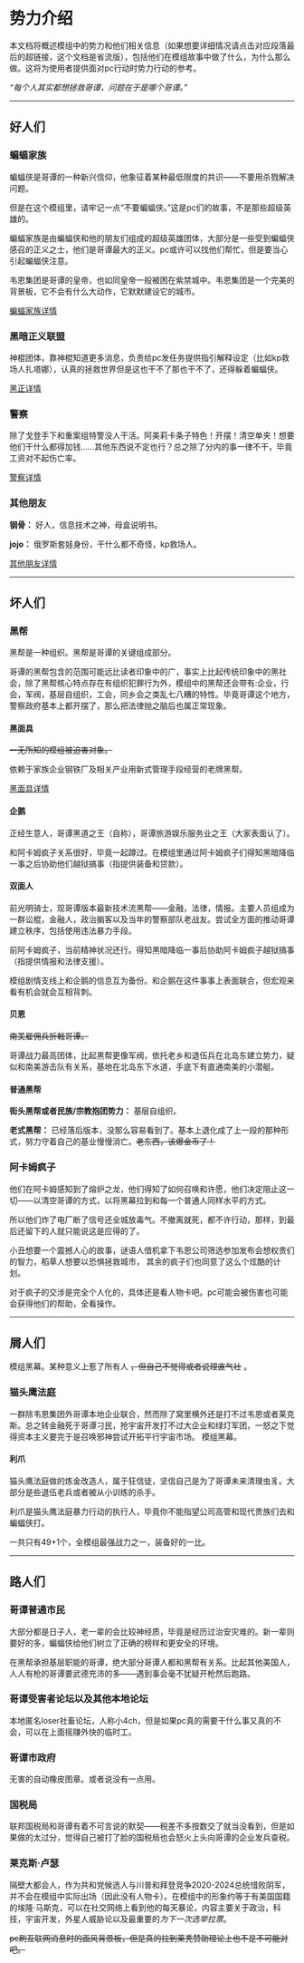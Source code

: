 # 势力介绍

本文档将概述模组中的势力和他们相关信息（如果想要详细情况请点击对应段落最后的超链接，这个文档是省流版），包括他们在模组故事中做了什么，为什么那么做。这将为使用者提供面对pc行动时势力行动的参考。

*“每个人其实都想拯救哥谭，问题在于是哪个哥谭。”*

----

## 好人们
### 蝙蝠家族
蝙蝠侠是哥谭的一种新兴信仰，他象征着某种最低限度的共识——不要用杀戮解决问题。

但是在这个模组里，请牢记一点“不要蝙蝠侠。”这是pc们的故事，不是那些超级英雄的。

蝙蝠家族是由蝙蝠侠和他的朋友们组成的超级英雄团体，大部分是一些受到蝙蝠侠感召的正义之士，他们是哥谭最大的正义。pc或许可以找他们帮忙，但是要当心引起蝙蝠侠注意。

韦恩集团是哥谭的皇帝，也如同皇帝一般被困在紫禁城中。韦恩集团是一个完美的背景板，它不会有什么大动作，它默默建设它的城市。

[蝙蝠家族详情](./势力/蝙蝠家族.md)

### 黑暗正义联盟

神棍团体，靠神棍知道更多消息，负责给pc发任务提供指引解释设定（比如kp救场人扎塔娜），认真的拯救世界但是这也干不了那也干不了，还得躲着蝙蝠侠。

[黑正详情](./势力/黑正.md)

### 警察

除了戈登手下和重案组特警没人干活。阿美莉卡条子特色！开摆！清空单夹！想要他们干什么都得加钱……其他东西说不定也行？总之除了分内的事一律不干，毕竟工资对不起伤亡率。

[警察详情](./势力/条子.md)

### 其他朋友

**钢骨：** 好人，信息技术之神，母盒说明书。

**jojo：** 俄罗斯套娃身份，干什么都不奇怪，kp救场人。

[其他朋友详情](./势力/其他朋友.md)

-----
## 坏人们
### 黑帮
黑帮是一种组织。黑帮是哥谭的关键组成部分。

哥谭的黑帮包含的范围可能远比读者印象中的广，事实上比起传统印象中的黑社会，除了黑帮核心特点存在有组织犯罪行为外，模组中的黑帮还会带有:企业，行会，军阀，基层自组织，工会，同乡会之类乱七八糟的特性。毕竟哥谭这个地方，警察政府基本上都开摆了，那么把法律抛之脑后也属正常现象。

#### 黑面具
~~一无所知的模组被迫害对象。~~

依赖于家族企业钢铁厂及相关产业用新式管理手段经营的老牌黑帮。

[黑面具详情](./势力/黑面具帮.md)

#### 企鹅
正经生意人，哥谭黑道之王（自称），哥谭旅游娱乐服务业之王（大家表面认了）。

和阿卡姆疯子关系很好，毕竟一起蹲过。在模组里通过阿卡姆疯子们得知黑暗降临一事之后协助他们越狱搞事（指提供装备和贷款）。

#### 双面人
前光明骑士，现哥谭版本最新技术流黑帮——金融，法律，情报。主要人员组成为一群讼棍，金融人，政治掮客以及当年的警察部队老战友。尝试全方面的推动哥谭建立秩序，包括使用违法暴力手段。

前阿卡姆疯子，当前精神状况还行。得知黑暗降临一事后协助阿卡姆疯子越狱搞事（指提供情报和法律支援）。

模组剧情支线上和企鹅的信息互为备份。和企鹅在这件事事上表面联合，但宏观来看有机会就会互相背刺。

#### 贝恩

~~南美雇佣兵折戟哥谭。~~

哥谭战力最高团体，比起黑帮更像军阀，依托老乡和退伍兵在北岛东建立势力，疑似和南美游击队有关系，基地在北岛东下水道，手底下有直通南美的小潜艇。

#### 普通黑帮

**街头黑帮或者民族/宗教抱团势力：** 基层自组织。

**老式黑帮：** 已经落后版本，没那么容易看到了。基本上退化成了上一段的那种形式，努力守着自己的基业慢慢消亡。~~老东西，该爆金币了！~~

### 阿卡姆疯子

他们在阿卡姆感知到了熔炉之龙，他们得知了如何召唤和许愿，他们决定阻止这一切——以清空哥谭的方式，以将黑幕拉到和每一个普通人同样水平的方式。

所以他们炸了电厂断了信号还全城放毒气。不撤离就死，都不许行动，那样，到最后还留下的人就只能说这是应得的了。

小丑想要一个震撼人心的故事，谜语人借机拿下韦恩公司筛选参加发布会想权贵们的智力，稻草人想要以恐惧拯救城市， 其余的疯子们也同意了这么个炫酷的计划。

对于疯子的交涉是完全个人化的，具体还是看人物卡吧。pc可能会被伤害也可能会获得他们的帮助，全看操作。

----

## 屑人们

模组黑幕。某种意义上惹了所有人 ~~，但自己不觉得或者说理直气壮~~ 。

### 猫头鹰法庭

一群除韦恩集团外哥谭本地企业联合，然而除了窝里横外还是打不过韦恩或者莱克斯。总之转金融死于哥谭刁民，抢宇宙开发打不过大企业和绿灯军团，一怒之下觉得资本主义要完于是召唤邪神尝试开拓平行宇宙市场。
模组黑幕。

#### 利爪

猫头鹰法庭做的炼金改造人，属于狂信徒，坚信自己是为了哥谭未来清理虫豸。大部分是些退伍老兵或者被从小训练的杀手。

利爪是猫头鹰法庭暴力行动的执行人，毕竟你不能指望公司高管和现代贵族们去和蝙蝠侠打。

一共只有49+1个，全模组最强战力之一，装备好的一比。

----

## 路人们

### 哥谭普通市民
大部分都是日子人，老一辈的会比较神经质，毕竟是经历过治安灾难的。新一辈则要好的多，蝙蝠侠给他们树立了正确的榜样和更安全的环境。

在黑帮承担基层职能的哥谭，绝大部分哥谭人都和黑帮有关系。比起其他美国人，人人有枪的哥谭要武德充沛的多——遇到事会毫不犹疑开枪然后跑路。

### 哥谭受害者论坛以及其他本地论坛
本地匿名loser社畜论坛，人称小4ch，但是如果pc真的需要干什么事又真的不会，可以在上面摇赚外快的临时工。

### 哥谭市政府
无害的自动橡皮图章。或者说没有一点用。

### 国税局
联邦国税局和哥谭有着不可言说的默契——税差不多按数交了就当没看到，但是如果做的太过分，觉得自己被打了脸的国税局也会怒火上头向哥谭的企业发兵查税。

### 莱克斯·卢瑟

隔壁大都会人，作为共和党候选人与川普和拜登竞争2020-2024总统惜败阴军，并不会在模组中实际出场（因此没有人物卡）。在模组中的形象约等于有美国国籍的埃隆·马斯克，可以在社交网络上看到他的每天暴论，内容主要关于政治，科技，宇宙开发，外星人威胁论以及最重要的*为下一次选举拉票*。

~~pc刷互联网消息时的画风背景板，但是真的拉到莱秃赞助理论上也不是不可能对吧。~~